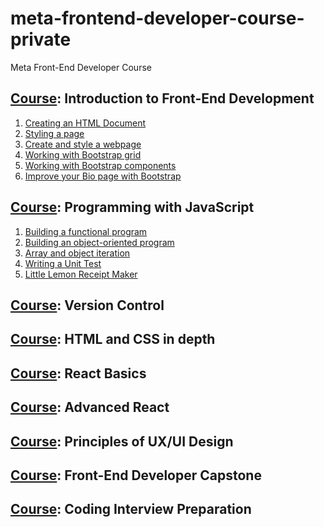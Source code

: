 # meta-frontend-developer-course-private

Meta Front-End Developer Course

## [Course](https://www.coursera.org/learn/introduction-to-front-end-development?specialization=meta-front-end-developer): Introduction to Front-End Development

1. [Creating an HTML Document](./1-meta-frontend-developer-course/1-creating-an-html-document/readme.md)
2. [Styling a page](./1-meta-frontend-developer-course/2-styling-a-page/readme.md)
3. [Create and style a webpage](./1-meta-frontend-developer-course/3-create-and-style-a-web-page/readme.md)
4. [Working with Bootstrap grid](./1-meta-frontend-developer-course/4-working-with-bootstrap-grid/readme.md)
5. [Working with Bootstrap components](./1-meta-frontend-developer-course/5-working-with-bootstrap-components/readme.md)
6. [Improve your Bio page with Bootstrap](./1-meta-frontend-developer-course/6-improve-your-bio-page-with-bootstrap/readme.md)

## [Course](https://www.coursera.org/learn/programming-with-javascript?specialization=meta-front-end-developer): Programming with JavaScript

1. [Building a functional program]()
2. [Building an object-oriented program]()
3. [Array and object iteration]()
4. [Writing a Unit Test]()
5. [Little Lemon Receipt Maker]()

## [Course](https://www.coursera.org/learn/introduction-to-version-control?specialization=meta-front-end-developer): Version Control

## [Course](https://www.coursera.org/learn/html-and-css-in-depth?specialization=meta-front-end-developer): HTML and CSS in depth

## [Course](https://www.coursera.org/learn/react-basics?specialization=meta-front-end-developer): React Basics

## [Course](https://www.coursera.org/learn/advanced-react?specialization=meta-front-end-developer): Advanced React

## [Course](https://www.coursera.org/learn/principles-of-ux-ui-design?specialization=meta-front-end-developer): Principles of UX/UI Design

## [Course](https://www.coursera.org/learn/meta-front-end-developer-capstone?specialization=meta-front-end-developer): Front-End Developer Capstone

## [Course](https://www.coursera.org/learn/coding-interview-preparation?specialization=meta-front-end-developer): Coding Interview Preparation
